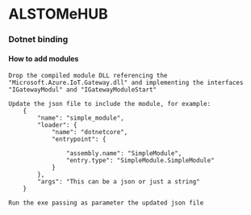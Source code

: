 # ALSTOMeHUB

### Dotnet binding

#### How to add modules

    Drop the compiled module DLL referencing the "Microsoft.Azure.IoT.Gateway.dll" and implementing the interfaces "IGatewayModul" and "IGatewayModuleStart"
	
	Update the json file to include the module, for example:
		{
            "name": "simple_module",
            "loader": {
                "name": "dotnetcore",
                "entrypoint": {

                    "assembly.name": "SimpleModule",
                    "entry.type": "SimpleModule.SimpleModule"
                }
            },
			"args": "This can be a json or just a string"
        }

	Run the exe passing as parameter the updated json file
